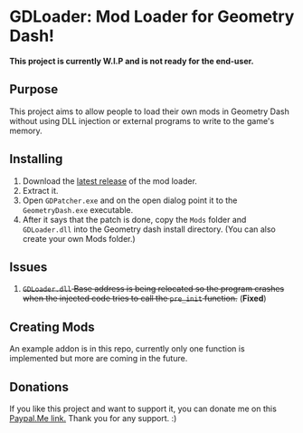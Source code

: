 # GDLoader: Mod Loader for Geometry Dash!

**This project is currently W.I.P and is not ready for the end-user.**

## Purpose
This project aims to allow people to load their own mods in Geometry Dash without using DLL injection or external programs to write to the game's memory.

## Installing
1. Download the [latest release](https://github.com/Bonkeyzz/GDLoader/releases) of the mod loader.
2. Extract it.
3. Open `GDPatcher.exe` and on the open dialog point it to the `GeometryDash.exe` executable.
4. After it says that the patch is done, copy the `Mods` folder and `GDLoader.dll` into the Geometry dash install directory. (You can also create your own Mods folder.)

## Issues
1. ~~`GDLoader.dll` Base address is being relocated so the program crashes when the injected code tries to call the `pre_init` function.~~ (**Fixed**)

## Creating Mods
An example addon is in this repo, currently only one function is implemented but more are coming in the future.

## Donations
If you like this project and want to support it, you can donate me on this [Paypal.Me link.](https://www.paypal.com/paypalme/bonkeyzz) Thank you for any support. :)
